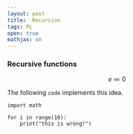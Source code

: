 ```yaml
---
layout: post
title:  Recursion
tags: PL
open: true
mathjax: on
---
```


### Recursive functions

$$ e \coloneqq 0 $$

The following `code` implements this idea.
```
import math

for i in range(10):
    print("this is wrong!")
```